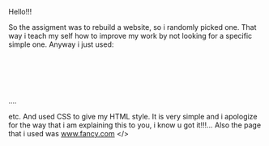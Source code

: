 Hello!!!

  So the assigment was to rebuild a website, so i randomly picked one. That way i teach my self how to improve my work by not looking for a specific simple one.
  Anyway i just used:

  <header></header>

  <div></div>

  <article></article>

  <table></table>

  <h1></h1>

  <h2></h2>

  <p></p>....

  etc.
  And used CSS to give my HTML style. It is very simple and i apologize for the way that i am explaining this to you, i know u got it!!!...
  Also the page that i used was www.fancy.com </>
